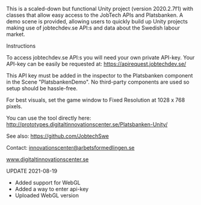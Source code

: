 This is a scaled-down but functional Unity project (version 2020.2.7f1) with classes that allow easy access to the JobTech APIs and Platsbanken. A demo scene is provided, allowing users to quickly build up Unity projects making use of jobtechdev.se API:s and data about the Swedish labour market.

Instructions

To access jobtechdev.se API:s you will need your own private API-key. Your API-key can be easily be requested at:
https://apirequest.jobtechdev.se/

This API key must be added in the inspector to the Platsbanken component in the Scene "PlatsbankenDemo". No third-party components are used so setup should be hassle-free.

For best visuals, set the game window to Fixed Resolution at 1028 x 768 pixels.

You can use the tool directly here: http://prototypes.digitaltinnovationscenter.se/Platsbanken-Unity/

See also: https://github.com/JobtechSwe

Contact: innovationscenter@arbetsformedlingen.se

www.digitaltinnovationscenter.se

UPDATE 2021-08-19
- Added support for WebGL
- Added a way to enter api-key
- Uploaded WebGL version
